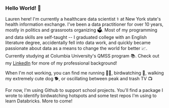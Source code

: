 ### Hello World! 👋

Lauren here! I'm currently a healthcare data scientist ⚕️ at New York state's health information exchange. I've been a data practitioner for over 10 years, mostly in politics and grassroots organizing 🗳️. Most of my programming and data skills are self-taught -- I graduated college with an English literature degree, accidentally fell into data work, and quickly became passionate about data as a means to change the world for better 📈. Currently studying at Columbia University's QMSS program 📚. Check out my [LinkedIn](https://www.linkedin.com/in/lauren-deitz-30b80456/) for more of my professional background!

When I'm not working, you can find me running 🏃‍♀️, birdwatching 🔭, walking my extremely cute dog 🐕, or oscillating between peak and trash TV 📺 

For now, I'm using Github to support school projects. You'll find a package I wrote to identify birdwatching hotspots and some test repos I'm using to learn Databricks. More to come!
